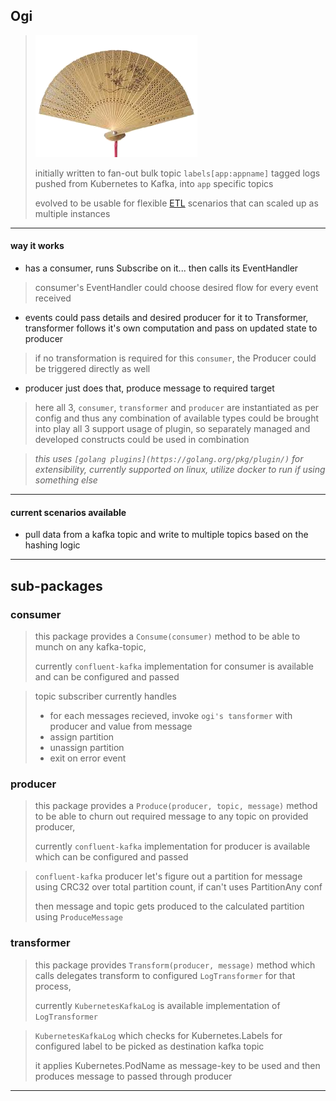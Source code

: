 ## Ogi

> ![ogi means a japanese fan](docs/ogi.png "ogi means a japanese fan")
>
> initially written to fan-out bulk topic `labels[app:appname]` tagged logs pushed from Kubernetes to Kafka, into `app` specific topics
>
> evolved to be usable for flexible [ETL](https://en.wikipedia.org/wiki/Extract,_transform,_load) scenarios that can scaled up as multiple instances

---

#### way it works

* has a consumer, runs Subscribe on it... then calls its EventHandler
> consumer's EventHandler could choose desired flow for every event received

* events could pass details and desired producer for it to Transformer, transformer follows it's own computation and pass on updated state to producer
> if no transformation is required for this `consumer`, the Producer could be triggered directly as well

* producer just does that, produce message to required target

> here all 3, `consumer`, `transformer` and `producer` are instantiated as per config and thus any combination of available types could be brought into play
> all 3 support usage of plugin, so separately managed and developed constructs could be used in combination

> _this uses `[golang plugins](https://golang.org/pkg/plugin/)` for extensibility, currently supported on linux, utilize docker to run if using something else_

---

#### current scenarios available

* pull data from a kafka topic and write to multiple topics based on the hashing logic

---

## sub-packages

### consumer

> this package provides a `Consume(consumer)` method to be able to munch on any kafka-topic,
>
> currently `confluent-kafka` implementation for consumer is available and can be configured and passed

> topic subscriber currently handles
> * for each messages recieved, invoke `ogi's tansformer` with producer and value from message
> * assign partition
> * unassign partition
> * exit on error event


### producer

> this package provides a `Produce(producer, topic, message)` method to be able to churn out required message to any topic on provided producer,
>
> currently `confluent-kafka` implementation for producer is available which can be configured and passed

> `confluent-kafka` producer let's figure out a partition for message using CRC32 over total partition count, if can't uses PartitionAny conf
>
> then message and topic gets produced to the calculated partition using `ProduceMessage`


### transformer

> this package provides `Transform(producer, message)` method which calls delegates transform to configured `LogTransformer` for that process,
>
> currently `KubernetesKafkaLog` is available implementation of `LogTransformer`

> `KubernetesKafkaLog` which checks for Kubernetes.Labels for configured label to be picked as destination kafka topic
>
> it applies Kubernetes.PodName as message-key to be used and then produces message to passed through producer

---
